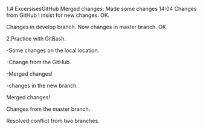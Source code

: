 1.# ExcersisesGitHub
Merged changes:
Made some changes 14:04
Changes from GitHub
I insist for new changes.
OK.

Changes in develop branch.
Now changes in master branch.
OK

2.Practice with GitBash.

-Some changes on the local location.

-Change from the GitHub.

-Merged changes!

-changes in the new branch.

Merged changes!

Changes from the master branch.

Resolved conflict from two branches.
